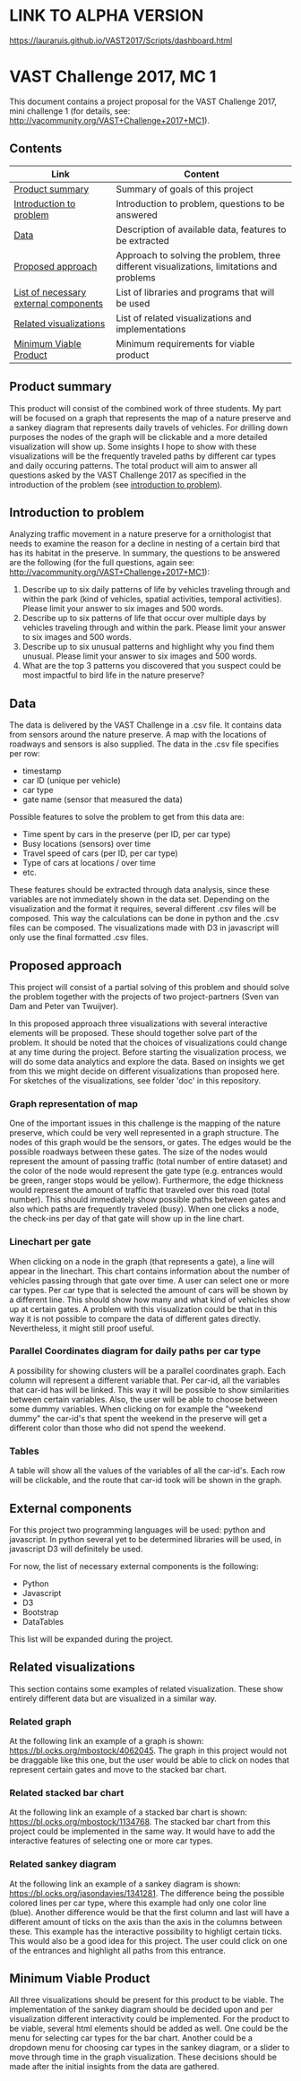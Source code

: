 # LINK TO ALPHA VERSION
https://lauraruis.github.io/VAST2017/Scripts/dashboard.html

# VAST Challenge 2017, MC 1
This document contains a project proposal for the VAST Challenge 2017, mini challenge 1 (for details, see: http://vacommunity.org/VAST+Challenge+2017+MC1).

## Contents
Link | Content
------------ | ------------- 
[Product summary](#product-summary) | Summary of goals of this project
[Introduction to problem](#introduction-to-problem) | Introduction to problem, questions to be answered
[Data](#data) | Description of available data, features to be extracted
[Proposed approach](#proposed-approach) | Approach to solving the problem, three different visualizations, limitations and problems
[List of necessary external components](#external-components) | List of libraries and programs that will be used
[Related visualizations](#related-visualizations) | List of related visualizations and implementations
[Minimum Viable Product](#minimum-viable-product) | Minimum requirements for viable product

## Product summary
This product will consist of the combined work of three students. My part will be focused on a graph that represents the map of a nature preserve and a sankey diagram that represents daily travels of vehicles. For drilling down purposes the nodes of the graph will be clickable and a more detailed visualization will show up. Some insights I hope to show with these visualizations will be the frequently traveled paths by different car types and daily occuring patterns. The total product will aim to answer all questions asked by the VAST Challenge 2017 as specified in the introduction of the problem (see [introduction to problem](#introduction-to-problem)). 

## Introduction to problem
Analyzing traffic movement in a nature preserve for a ornithologist that needs to examine the reason for a decline in nesting of a certain bird that has its habitat in the preserve. In summary, the questions to be answered are the following (for the full questions, again see: http://vacommunity.org/VAST+Challenge+2017+MC1):
1. Describe up to six daily patterns of life by vehicles traveling through and within the park (kind of vehicles, spatial activities, temporal activities). Please limit your answer to six images and 500 words.
2. Describe up to six patterns of life that occur over multiple days by vehicles traveling through and within the park. Please limit your answer to six images and 500 words.
3. Describe up to six unusual patterns and highlight why you find them unusual. Please limit your answer to six images and 500 words.
4. What are the top 3 patterns you discovered that you suspect could be most impactful to bird life in the nature preserve?

## Data
The data is delivered by the VAST Challenge in a .csv file. It contains data from sensors around the nature preserve. A map with the locations of roadways and sensors is also supplied. The data in the .csv file specifies per row:
- timestamp
- car ID (unique per vehicle)
- car type
- gate name (sensor that measured the data)

Possible features to solve the problem to get from this data are:
- Time spent by cars in the preserve (per ID, per car type)
- Busy locations (sensors) over time
- Travel speed of cars (per ID, per car type)
- Type of cars at locations / over time
- etc.

These features should be extracted through data analysis, since these variables are not immediately shown in the data set. Depending on the visualization and the format it requires, several different .csv files will be composed. This way the calculations can be done in python and the .csv files can be composed. The visualizations made with D3 in javascript will only use the final formatted .csv files.

## Proposed approach
This project will consist of a partial solving of this problem and should solve the problem together with the projects of two project-partners (Sven van Dam and Peter van Twuijver). 

In this proposed approach three visualizations with several interactive elements will be proposed. These should together solve part of the problem. It should be noted that the choices of visualizations could change at any time during the project. Before starting the visualization process, we will do some data analytics and explore the data. Based on insights we get from this we might decide on different visualizations than proposed here. For sketches of the visualizations, see folder 'doc' in this repository.

### Graph representation of map
One of the important issues in this challenge is the mapping of the nature preserve, which could be very well represented in a graph structure. The nodes of this graph would be the sensors, or gates. The edges would be the possible roadways between these gates. The size of the nodes would represent the amount of passing traffic (total number of entire dataset) and the color of the node would represent the gate type (e.g. entrances would be green, ranger stops would be yellow). Furthermore, the edge thickness would represent the amount of traffic that traveled over this road (total number). This should immediately show possible paths between gates and also which paths are frequently traveled (busy). When one clicks a node, the check-ins per day of that gate will show up in the line chart.

### Linechart per gate
When clicking on a node in the graph (that represents a gate), a line will appear in the linechart. This chart contains information about the number of vehicles passing through that gate over time. A user can select one or more car types. Per car type that is selected the amount of cars will be shown by a different line. This should show how many and what kind of vehicles show up at certain gates. A problem with this visualization could be that in this way it is not possible to compare the data of different gates directly. Nevertheless, it might still proof useful.

### Parallel Coordinates diagram for daily paths per car type
A possibility for showing clusters will be a parallel coordinates graph. Each column will represent a different variable that. Per car-id, all the variables that car-id has will be linked. This way it will be possible to show similarities between certain variables. Also, the user will be able to choose between some dummy variables. When clicking on for example the "weekend dummy" the car-id's that spent the weekend in the preserve will get a different color than those who did not spend the weekend.

### Tables
A table will show all the values of the variables of all the car-id's. Each row will be clickable, and the route that car-id took will be shown in the graph.

## External components
For this project two programming languages will be used: python and javascript.
In python several yet to be determined libraries will be used, in javascript D3 will definitely be used.

For now, the list of necessary external components is the following:
- Python
- Javascript
- D3
- Bootstrap 
- DataTables

This list will be expanded during the project.

## Related visualizations
This section contains some examples of related visualization. These show entirely different data but are visualized in a similar way. 

### Related graph
At the following link an example of a graph is shown: https://bl.ocks.org/mbostock/4062045. The graph in this project would not be draggable like this one, but the user would be able to click on nodes that represent certain gates and move to the stacked bar chart. 

### Related stacked bar chart
At the following link an example of a stacked bar chart is shown: https://bl.ocks.org/mbostock/1134768. The stacked bar chart from this project could be implemented in the same way. It would have to add the interactive features of selecting one or more car types. 

### Related sankey diagram
At the following link an example of a sankey diagram is shown: https://bl.ocks.org/jasondavies/1341281. The difference being the possible colored lines per car type, where this example had only one color line (blue). Another difference would be that the first column and last will have a different amount of ticks on the axis than the axis in the columns between these. This example has the interactive possibility to highligt certain ticks. This would also be a good idea for this project. The user could click on one of the entrances and highlight all paths from this entrance. 

## Minimum Viable Product
All three visualizations should be present for this product to be viable. The implementation of the sankey diagram should be decided upon and per visualization different interactivity could be implemented. For the product to be viable, several html elements should be added as well. One could be the menu for selecting car types for the bar chart. Another could be a dropdown menu for choosing car types in the sankey diagram, or a slider to move through time in the graph visualization. These decisions should be made after the initial insights from the data are gathered. 
